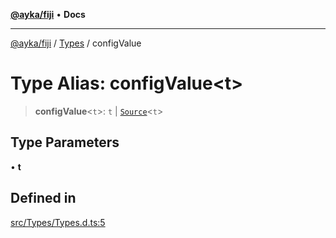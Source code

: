 [**@ayka/fiji**](../../../README.md) • **Docs**

***

[@ayka/fiji](../../../globals.md) / [Types](../README.md) / configValue

# Type Alias: configValue\<t\>

> **configValue**\<`t`\>: `t` \| [`Source`](../../Source/classes/Source.md)\<`t`\>

## Type Parameters

• **t**

## Defined in

[src/Types/Types.d.ts:5](https://github.com/AndreyMork/fiji/blob/12b645d5d3b10e56502863abdc8c7fe71f7e6190/src/Types/Types.d.ts#L5)
